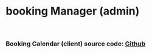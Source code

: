 # booking Manager (admin)

</br >

### Booking Calendar (client) source code: [Github](https://github.com/stefanszeke/booking-manager)
